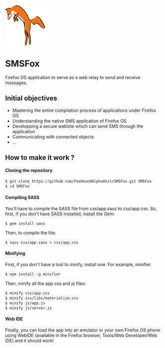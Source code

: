 ![fox](img/icons/fox128x128.png)

# SMSFox
Firefox OS application to serve as a web relay to send and receive messages.

## Initial objectives
* Mastering the entire compilation process of applications under Firefox OS
* Understanding the native SMS application of Firefox OS
* Developping a secure website which can send SMS through the application
* Communicating with connected objects
* ...

## How to make it work ?
#### Cloning the repository
```batchfile
$ git clone https://github.com/FoxHoundAlphaUnit/SMSFox.git SMSFox
$ cd SMSFox
```

#### Compiling SASS
You'll have to compile the SASS file from css/app.sass to css/app.css.
So, first, if you don't have SASS installed, install the Gem:
```batchfile
$ gem install sass
```
Then, to compile the file:
```batchfile
$ sass css/app.sass > css/app.css
```

#### Minifying
First, if you don't have a tool to minify, install one. For example, minifier.
```batchfile
$ npm install -g minifier
```

Then, minify all the app css and js files:
```batchfile
$ minify css/app.css
$ minify css/libs/materialize.css
$ minify js/app.js
$ minify js/server.js
```

#### Web IDE
Finally, you can load the app into an emulator or your own Firefox OS phone using WebIDE (available in the Firefox browser, Tools/Web Developer/Web IDE) and it should work!
